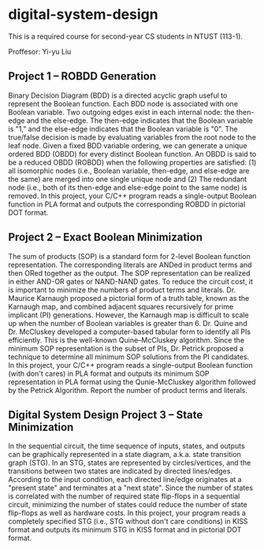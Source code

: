 # digital-system-design
This is a required course for second-year CS students in NTUST (113-1).

Proffesor: Yi-yu Liu

##  Project 1 – ROBDD Generation 
Binary Decision Diagram (BDD) is a directed acyclic graph useful to represent 
the Boolean function. Each BDD node is associated with one Boolean variable. Two 
outgoing edges exist in each internal node: the then-edge and the else-edge. The 
then-edge indicates that the Boolean variable is "1,” and the else-edge indicates that 
the Boolean variable is "0". The true/false decision is made by evaluating variables 
from the root node to the leaf node. Given a fixed BDD variable ordering, we can 
generate a unique ordered BDD (OBDD) for every distinct Boolean function. An 
OBDD is said to be a reduced OBDD (ROBDD) when the following properties are 
satisfied: (1) all isomorphic nodes (i.e., Boolean variable, then-edge, and else-edge are 
the same) are merged into one single unique node and (2) The redundant node (i.e., 
both of its then-edge and else-edge point to the same node) is removed. In this project, 
your C/C++ program reads a single-output Boolean function in PLA format and 
outputs the corresponding ROBDD in pictorial DOT format. 

## Project 2 – Exact Boolean Minimization
The sum of products (SOP) is a standard form for 2-level Boolean function 
representation. The corresponding literals are ANDed in product terms and then ORed 
together as the output. The SOP representation can be realized in either AND-OR 
gates or NAND-NAND gates. To reduce the circuit cost, it is important to minimize 
the numbers of product terms and literals. Dr. Maurice Karnaugh proposed a pictorial 
form of a truth table, known as the Karnaugh map, and combined adjacent squares 
recursively for prime implicant (PI) generations. However, the Karnaugh map is 
difficult to scale up when the number of Boolean variables is greater than 6. Dr. Quine 
and Dr. McCluskey developed a computer-based tabular form to identify all PIs 
efficiently. This is the well-known Quine–McCluskey algorithm. Since the minimum 
SOP representation is the subset of PIs, Dr. Petrick proposed a technique to determine 
all minimum SOP solutions from the PI candidates. In this project, your C/C++ 
program reads a single-output Boolean function (with don't cares) in PLA format and 
outputs its minimum SOP representation in PLA format using the Qunie-McCluskey 
algorithm followed by the Petrick Algorithm. Report the number of product terms and 
literals. 

## Digital System Design Project 3 – State Minimization 
In the sequential circuit, the time sequence of inputs, states, and outputs can be 
graphically represented in a state diagram, a.k.a. state transition graph (STG). In an STG, 
states are represented by circles/vertices, and the transitions between two states are indicated 
by directed lines/edges. According to the input condition, each directed line/edge originates at 
a "present state" and terminates at a "next state". Since the number of states is correlated with 
the number of required state flip-flops in a sequential circuit, minimizing the number of states 
could reduce the number of state flip-flops as well as hardware costs. In this project, your 
program reads a completely specified STG (i.e., STG without don't care conditions) in KISS 
format and outputs its minimum STG in KISS format and in pictorial DOT format. 
